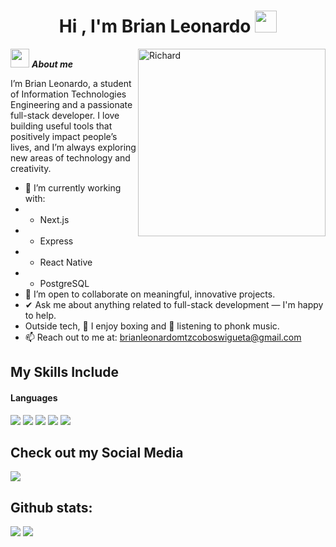 <h1 align="center"><b>Hi , I'm Brian Leonardo </b><img src="https://media.giphy.com/media/hvRJCLFzcasrR4ia7z/giphy.gif" width="35"></h1>
<!--  -->
<img align="right" width=300px alt="Richard" src="https://media1.tenor.com/m/l_tQP6gd9AYAAAAC/hbo-watching.gif" />

<img src="https://media.giphy.com/media/ObNTw8Uzwy6KQ/giphy.gif" width="30px">&nbsp;***About me***

I’m Brian Leonardo, a student of Information Technologies Engineering and a passionate full-stack developer. I love building useful tools that positively impact people’s lives, and I’m always exploring new areas of technology and creativity.

- 🌱 I’m currently working with:
- - Next.js
- - Express
- - React Native
- - PostgreSQL
- 👯 I’m open to collaborate on meaningful, innovative projects.
- ✔ Ask me about anything related to full-stack development — I'm happy to help.<br>
- Outside tech, 🥊 I enjoy boxing and 🎵 listening to phonk music.
- 📫 Reach out to me at: <a href="mailto:brianleonardomtzcoboswigueta@gmail.com">brianleonardomtzcoboswigueta@gmail.com</a>

## My Skills Include

<h4> Languages </h4>
<span> 
  <img src="https://img.shields.io/badge/HTML5-E34F26?style=for-the-badge&logo=html5&logoColor=white">
  <img src="https://img.shields.io/badge/CSS3-1572B6?style=for-the-badge&logo=css3&logoColor=white">
  <img src="https://img.shields.io/badge/JavaScript-F7DF1E?style=for-the-badge&logo=javascript&logoColor=black">
  <img src= "https://img.shields.io/badge/typescript-%23007ACC.svg?style=for-the-badge&logo=typescript&logoColor=white">
  <img src= "https://img.shields.io/badge/-Arduino-00979D?style=for-the-badge&logo=Arduino&logoColor=white">
 

</span>


</span>

## Check out my Social Media

<a href= "https://www.linkedin.com/in/franckcracko/">
    <img src="https://img.shields.io/badge/Instagram-%23E4405F.svg?style=for-the-badge&logo=Instagram&logoColor=white">
</a>

<h2>Github stats:</h2> 

[![](https://github-readme-stats.vercel.app/api?username=franckcracko&show_icons=true&theme=tokyonight&hide_border=true&locale=en)](https://github.com/franckcracko)
[![](https://github-readme-streak-stats.herokuapp.com/?user=franckcracko&theme=material-palenight)](https://github.com/franckcracko)
</div>

